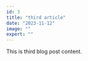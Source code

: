 ```yaml
---
id: 3
title: "third article"
date: "2023-11-12"
image: ""
expert: ""
---
```


This is third blog post content.
